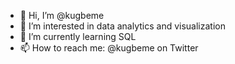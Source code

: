 - 👋 Hi, I’m @kugbeme
- 👀 I’m interested in data analytics and visualization
- 🌱 I’m currently learning SQL
- 📫 How to reach me: @kugbeme on Twitter

<!---
kugbeme/kugbeme is a ✨ special ✨ repository because its `README.md` (this file) appears on your GitHub profile.
You can click the Preview link to take a look at your changes.
--->
